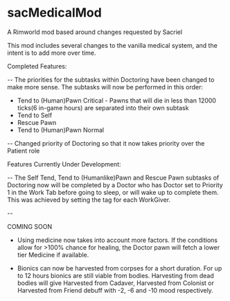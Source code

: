 # sacMedicalMod
A Rimworld mod based around changes requested by Sacriel

This mod includes several changes to the vanilla medical system, and the intent is to add more over time. 


Completed Features:

 -- The priorities for the subtasks within Doctoring have been changed to make more sense. The subtasks will now be performed in this order:
  - Tend to (Human)Pawn Critical - Pawns that will die in less than 12000 ticks(6 in-game hours) are separated into their own subtask
  - Tend to Self
  - Rescue Pawn
  - Tend to (Human)Pawn Normal
  
  
  -- Changed priority of Doctoring so that it now takes priority over the Patient role
  
  
Features Currently Under Development:

 -- The Self Tend, Tend to (Humanlike)Pawn and Rescue Pawn subtasks of Doctoring now will be completed by a Doctor who has Doctor set to Priority 1 in the Work Tab before going to sleep, or will wake up to complete them. This was achieved by setting the <emergency> tag for each WorkGiver.  
  
  
  -- 

COMING SOON

- Using medicine now takes into account more factors. If the conditions allow for >100% chance for healing, the Doctor pawn will fetch a lower tier Medicine if available.

- Bionics can now be harvested from corpses for a short duration. For up to 12 hours bionics are still viable from bodies. Harvesting from dead bodies will give Harvested from Cadaver, Harvested from Colonist or Harvested from Friend debuff with -2, -6 and -10 mood respectively. 



